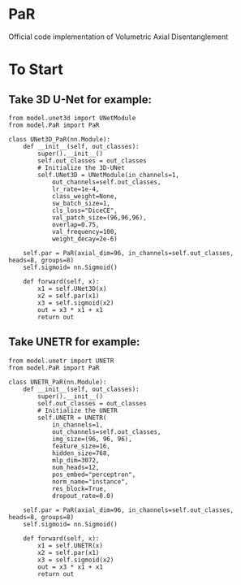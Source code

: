 # PaR
Official code implementation of Volumetric Axial Disentanglement

# To Start
## Take 3D U-Net for example:

    from model.unet3d import UNetModule
    from model.PaR import PaR
    
    class UNet3D_PaR(nn.Module):
        def __init__(self, out_classes):
            super().__init__()
            self.out_classes = out_classes
            # Initialize the 3D-UNet
            self.UNet3D = UNetModule(in_channels=1,
                out_channels=self.out_classes,
                lr_rate=1e-4,
                class_weight=None,
                sw_batch_size=1,
                cls_loss="DiceCE",
                val_patch_size=(96,96,96),
                overlap=0.75,
                val_frequency=100,
                weight_decay=2e-6)

        self.par = PaR(axial_dim=96, in_channels=self.out_classes, heads=8, groups=8)
        self.sigmoid= nn.Sigmoid()

        def forward(self, x):
            x1 = self.UNet3D(x)
            x2 = self.par(x1)
            x3 = self.sigmoid(x2)
            out = x3 * x1 + x1
            return out

## Take UNETR for example:

    from model.unetr import UNETR
    from model.PaR import PaR
    
    class UNETR_PaR(nn.Module):
        def __init__(self, out_classes):
            super().__init__()
            self.out_classes = out_classes
            # Initialize the UNETR
            self.UNETR = UNETR(
                in_channels=1,
                out_channels=self.out_classes,
                img_size=(96, 96, 96),
                feature_size=16,
                hidden_size=768,
                mlp_dim=3072,
                num_heads=12,
                pos_embed="perceptron",
                norm_name="instance",
                res_block=True,
                dropout_rate=0.0)

        self.par = PaR(axial_dim=96, in_channels=self.out_classes, heads=8, groups=8)
        self.sigmoid= nn.Sigmoid()

        def forward(self, x):
            x1 = self.UNETR(x)
            x2 = self.par(x1)
            x3 = self.sigmoid(x2)
            out = x3 * x1 + x1
            return out
